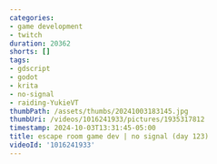 ```yaml
---
categories:
- game development
- twitch
duration: 20362
shorts: []
tags:
- gdscript
- godot
- krita
- no-signal
- raiding-YukieVT
thumbPath: /assets/thumbs/20241003183145.jpg
thumbUri: /videos/1016241933/pictures/1935317812
timestamp: 2024-10-03T13:31:45-05:00
title: escape room game dev | no signal (day 123)
videoId: '1016241933'
---
```

